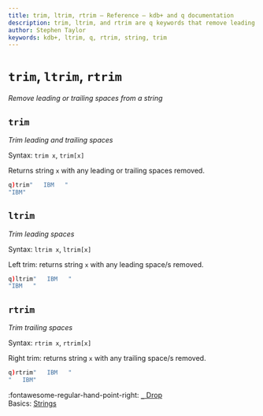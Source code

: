 ```yaml
---
title: trim, ltrim, rtrim – Reference – kdb+ and q documentation
description: trim, ltrim, and rtrim are q keywords that remove leading or trailing spaces from a string.
author: Stephen Taylor
keywords: kdb+, ltrim, q, rtrim, string, trim
---
```

# `trim`, `ltrim`, `rtrim`

_Remove leading or trailing spaces from a string_




## `trim`

_Trim leading and trailing spaces_

Syntax: `trim x`, `trim[x]`

Returns string `x` with any leading or trailing spaces removed.

```q
q)trim"   IBM   "
"IBM"
```


## `ltrim`

_Trim leading spaces_

Syntax: `ltrim x`, `ltrim[x]`

Left trim: returns string `x` with any leading space/s removed.

```q
q)ltrim"   IBM   "
"IBM   "
```


## `rtrim`

_Trim trailing spaces_

Syntax: `rtrim x`, `rtrim[x]`

Right trim: returns string `x` with any trailing space/s removed. 

```q
q)rtrim"   IBM   "
"   IBM"
```



:fontawesome-regular-hand-point-right: 
[`_` Drop](drop.md)  
Basics: [Strings](../basics/strings.md)

